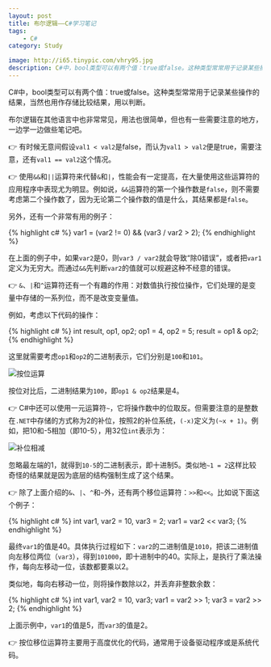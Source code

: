```yaml
---
layout: post
title: 布尔逻辑——C#学习笔记
tags:
    - C#
category: Study

image: http://i65.tinypic.com/vhry95.jpg
description: C#中，bool类型可以有两个值：true或false。这种类型常常用于记录某些操作的结果，当然也用作存储比较结果，用以判断。
---
```


C#中，bool类型可以有两个值：true或false。这种类型常常用于记录某些操作的结果，当然也用作存储比较结果，用以判断。

布尔逻辑在其他语言中也非常常见，用法也很简单，但也有一些需要注意的地方，一边学一边做些笔记吧。

👉 有时候无意间假设`val1 < val2`是false，而认为`val1 > val2`便是true，需要注意，还有`val1 == val2`这个情况。

👉 使用`&&`和`||`运算符来代替`&`和`|`，性能会有一定提高，在大量使用这些运算符的应用程序中表现尤为明显。例如说，`&&`运算符的第一个操作数是`false`，则不需要考虑第二个操作数了，因为无论第二个操作数的值是什么，其结果都是`false`。

另外，还有一个非常有用的例子：

{% highlight c# %}
var1 = (var2 != 0) && (var3 / var2 > 2);
{% endhighlight %}

在上面的例子中，如果`var2`是0，则`var3 / var2`就会导致“除0错误”，或者把`var1`定义为无穷大。而通过`&&`先判断`var2`的值就可以规避这种不经意的错误。

👉 `&`、`|`和`^`运算符还有一个有趣的作用：对数值执行按位操作，它们处理的是变量中存储的一系列位，而不是改变变量值。

例如，考虑以下代码的操作：

{% highlight c# %}
int result, op1, op2;
op1 = 4, op2 = 5;
result = op1 & op2;
{% endhighlight %}

这里就需要考虑`op1`和`op2`的二进制表示，它们分别是`100`和`101`。

![按位运算](http://i65.tinypic.com/29mpy0m.png)

按位对比后，二进制结果为`100`，即`op1 & op2`结果是4。

👉 C#中还可以使用一元运算符`~`，它将操作数中的位取反。但需要注意的是整数在`.NET`中存储的方式称为2的补位，按照2的补位系统，`(-x)`定义为`(~x + 1)`。例如，把10和-5相加（即10-5），用32位`int`表示为：

![补位相减](http://i66.tinypic.com/2zggahf.png)

忽略最左端的1，就得到`10-5`的二进制表示，即十进制5。类似地`~1 = 2`这样比较奇怪的结果就是因为底层的结构强制生成了这个结果。

👉 除了上面介绍的`&`、`|`、`^`和`~`外，还有两个移位运算符：`>>`和`<<`。比如说下面这个例子：

{% highlight c# %}
int var1, var2 = 10, var3 = 2;
var1 = var2 << var3;
{% endhighlight %}

最终`var1`的值是40。具体执行过程如下：`var2`的二进制值是`1010`，把该二进制值向左移位两位（`var3`），得到`101000`，即十进制中的40。实际上，是执行了乘法操作，每向左移动一位，该数都要乘以2。

类似地，每向右移动一位，则将操作数除以2，并丢弃非整数余数：

{% highlight c# %}
int var1, var2 = 10, var3;
var1 = var2 >> 1;
var3 = var2 >> 2;
{% endhighlight %}

上面示例中，`var1`的值是5，而`var3`的值是2。

👉 按位移位运算符主要用于高度优化的代码，通常用于设备驱动程序或是系统代码。
